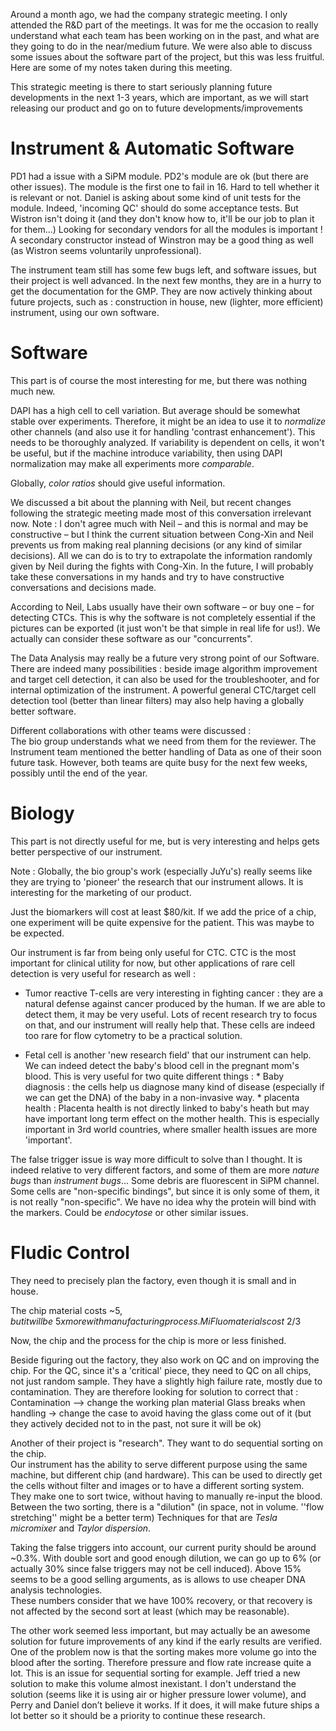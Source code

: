Around a month ago, we had the company strategic meeting. I only attended the R&D part of the meetings. It was for me the occasion to really understand what each team has been working on in the past, and what are they going to do in the near/medium future. We were also able to discuss some issues about the software part of the project, but this was less fruitful.
Here are some of my notes taken during this meeting.


This strategic meeting is there to start seriously planning future developments in the next 1-3 years, which are important, as we will start releasing our product and go on to future developments/improvements


# Instrument & Automatic Software

PD1 had a issue with a SiPM module. PD2's module are ok (but there are other issues).
The module is the first one to fail in 16. Hard to tell whether it is relevant or not.
Daniel is asking about some kind of unit tests for the module. Indeed, 'incoming QC' should do some acceptance tests. But Wistron isn't doing it (and they don't know how to, it'll be our job to plan it for them...)
Looking for secondary vendors for all the modules is important ! A secondary constructor instead of Winstron may be a good thing as well (as Wistron seems voluntarily unprofessional).

The instrument team still has some few bugs left, and software issues, but their project is well advanced. In the next few months, they are in a hurry to get the documentation for the GMP.
They are now actively thinking about future projects, such as : construction in house, new (lighter, more efficient) instrument, using our own software.  

# Software

This part is of course the most interesting for me, but there was nothing much new.


DAPI has a high cell to cell variation. But average should be somewhat stable over experiments. Therefore, it might be an idea to use it to *normalize* other channels (and also use it for handling 'contrast enhancement'). This needs to be thoroughly analyzed. If variability is dependent on cells, it won't be useful, but if the machine introduce variability, then using DAPI normalization may make all experiments more *comparable*.

Globally, *color ratios* should give useful information.


We discussed a bit about the planning with Neil, but recent changes following the strategic meeting made most of this conversation irrelevant now.
Note : I don't agree much with Neil – and this is normal and may be constructive – but I think the current situation between Cong-Xin and Neil prevents us from making real planning decisions (or any kind of similar decisions). All we can do is to try to extrapolate the information randomly given by Neil during the fights with Cong-Xin. In the future, I will probably take these conversations in my hands and try to have constructive conversations and decisions made.


According to Neil, Labs usually have their own software – or buy one – for detecting CTCs. This is why the software is not completely essential if the pictures can be exported (it just won't be that simple in real life for us!). We actually can consider these software as our "concurrents".


The Data Analysis may really be a future very strong point of our Software.
There are indeed many possibilities : beside image algorithm improvement and target cell detection, it can also be used for the troubleshooter, and for internal optimization of the instrument.
A powerful general CTC/target cell detection tool (better than linear filters) may also help having a globally better software.


Different collaborations with other teams were discussed :  
The bio group understands what we need from them for the reviewer.
The Instrument team mentioned the better handling of Data as one of their soon future task.
However, both teams are quite busy for the next few weeks, possibly until the end of the year.

# Biology

This part is not directly useful for me, but is very interesting and helps gets better perspective of our instrument.

Note : Globally, the bio group's work (especially JuYu's) really seems like they are trying to 'pioneer' the research that our instrument allows. It is interesting for the marketing of our product.

Just the biomarkers will cost at least $80/kit. If we add the price of a chip, one experiment will be quite expensive for the patient. This was maybe to be expected.


Our instrument is far from being only useful for CTC. CTC is the most important for clinical utility for now, but other applications of rare cell detection is very useful for research as well :

* Tumor reactive T-cells are very interesting in fighting cancer : they are a natural defense against cancer produced by the human.
If we are able to detect them, it may be very useful. Lots of recent research try to focus on that, and our instrument will really help that. These cells are indeed too rare for flow cytometry to be a practical solution.   

* Fetal cell is another 'new research field' that our instrument can help. We can indeed detect the baby's blood cell in the pregnant mom's blood. This is very useful for two quite different things :
        * Baby diagnosis : the cells help us diagnose many kind of disease (especially if we can get the DNA) of the baby in a non-invasive way.
        * placenta health : Placenta health is not directly linked to baby's heath but may have important long term effect on the mother health. This is especially important in 3rd world countries, where smaller health issues are more 'important'.  



The false trigger issue is way more difficult to solve than I thought. It is indeed relative to very different factors, and some of them are more *nature bugs* than *instrument bugs*...
Some debris are fluorescent in SiPM channel. Some cells are "non-specific bindings", but since it is only some of them, it is not really "non-specific". We have no idea why the protein will bind with the markers. Could be *endocytose* or other similar issues.

# Fludic Control

They need to precisely plan the factory, even though it is small and in house.  

The chip material costs ~$5, but it will be ~5x more with manufacturing process.
MiFluo materials cost ~$2/3  

Now, the chip and the process for the chip is more or less finished.

Beside figuring out the factory, they also work on QC and on improving the chip.
For the QC, since it's a 'critical' piece, they need to QC on all chips, not just random sample.
They have a slightly high failure rate, mostly due to contamination.
They are therefore looking for solution to correct that :
Contamination --> change the working plan material
Glass breaks when handling -> change the case to avoid having the glass come out of it (but they actively decided not to in the past, not sure it will be ok)


Another of their project is "research". They want to do sequential sorting on the chip.  
Our instrument has the ability to serve different purpose using the same machine, but different chip (and hardware).
This can be used to directly get the cells without filter and images or to have a different sorting system.
They make one to sort twice, without having to manually re-input the blood. Between the two sorting, there is a "dilution" (in space, not in volume. ''flow stretching'' might be a better term)
Techniques for that are *Tesla micromixer* and *Taylor dispersion*.

Taking the false triggers into account, our current purity should be around ~0.3%. With double sort and good enough dilution, we can go up to 6% (or actually 30% since false triggers may not be cell induced). Above 15% seems to be a good selling arguments, as is allows to use cheaper DNA analysis technologies.  
These numbers consider that we have 100% recovery, or that recovery is not affected by the second sort at least (which may be reasonable).


The other work seemed less important, but may actually be an awesome solution for future improvements of any kind if the early results are verified.  
One of the problem now is that the sorting makes more volume go into the blood after the sorting. Therefore pressure and flow rate increase quite a lot. This is an issue for sequential sorting for example.
Jeff tried a new solution to make this volume almost inexistant. I don't understand the solution (seems like it is using air or higher pressure lower volume), and Perry and Daniel don’t believe it works. If it does, it will make future ships a lot better so it should be a priority to continue these research.
